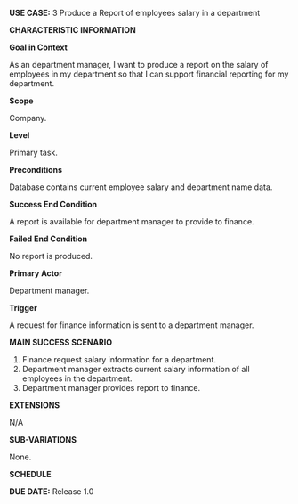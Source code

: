**USE CASE:** 3 Produce a Report of employees salary in a department

**CHARACTERISTIC INFORMATION**

**Goal in Context**

As an department manager, I want to produce a report on the salary of employees in my department so that I can support financial reporting for my department.

**Scope**

Company.

**Level**

Primary task.

**Preconditions**

Database contains current employee salary and department name data.

**Success End Condition**

A report is available for department manager to provide to finance.

**Failed End Condition**

No report is produced.

**Primary Actor**

Department manager.

**Trigger**

A request for finance information is sent to a department manager.

**MAIN SUCCESS SCENARIO**

1. Finance request salary information for a department.
2. Department manager extracts current salary information of all employees in the department.
3. Department manager provides report to finance.

**EXTENSIONS**

N/A

**SUB-VARIATIONS**

None.

**SCHEDULE**

**DUE DATE:** Release 1.0

